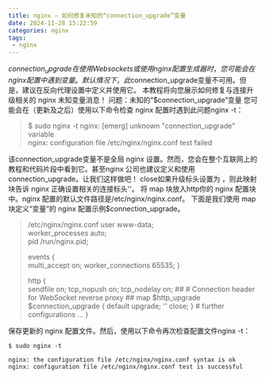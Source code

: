 ```yaml
---
title: nginx — 如何修复未知的“connection_upgrade”变量
date: 2024-11-28 15:22:59
categories: nginx
tags: 
 - nginx
---
```


$connection_upgrade在使用 Websockets 或使用 nginx 配置生成器时，您可能会在 nginx 配置中遇到变量。
默认情况下，此$connection_upgrade变量不可用。但是，建议在反向代理设置中定义并使用它。
本教程将向您展示如何修复与连接升级相关的 nginx 未知变量消息！
问题：未知的“$connection_upgrade”变量
您可能会在（更新及之后）使用以下命令检查 nginx 配置时遇到此问题nginx -t：
> $ sudo nginx -t
> nginx: [emerg] unknown "connection_upgrade" variable  
> nginx: configuration file /etc/nginx/nginx.conf test failed
> 
该connection_upgrade变量不是全局 nginx 设置。然而，您会在整个互联网上的教程和代码片段中看到它。甚至nginx 公司也建议定义和使用connection_upgrade。让我们这样做吧！
close如果升级标头设置为 ，则此映射块告诉 nginx 正确设置相关的连接标头''。
将 map 块放入http你的 nginx 配置块中。nginx 配置的默认文件路径是/etc/nginx/nginx.conf。
下面是我们使用 map 块定义“变量”的 nginx 配置示例$connection_upgrade。
> /etc/nginx/nginx.conf
> user www-data;  
> worker_processes auto;  
> pid /run/nginx.pid;
> 
> events {  
>         multi_accept       on;
>         worker_connections 65535;
> }
> 
> http {  
>         sendfile on;
>         tcp_nopush on;
>         tcp_nodelay on;
>     ##
>         # Connection header for WebSocket reverse proxy
>         ##
>         map $http_upgrade $connection_upgrade {
>            default upgrade;
>          ''      close;
>      }
>       # further configurations …
> }

保存更新的 nginx 配置文件。然后，使用以下命令再次检查配置文件nginx -t：
```
$ sudo nginx -t

nginx: the configuration file /etc/nginx/nginx.conf syntax is ok  
nginx: configuration file /etc/nginx/nginx.conf test is successful  
```
